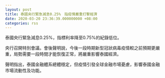 ```yaml
---
layout: post
title: 泰國央行緊急減息0.25%　指疫情嚴重打擊經濟
date: 2020-03-20 23:36:39.000000000 +08:00
categories: rss
---
```


泰國央行緊急減息0.25%，指標利率降至0.75%的紀錄低位。

央行召開特別會議。會後聲明說，今後一段時期新型冠狀病毒疫情較之前預期更嚴重，局勢需要一段時間才能恢復正常，將嚴重影響泰國經濟。

聲明指出，泰國金融體系總體穩定，但疫情引發全球金融市場憂慮，影響泰國金融市場流動性及功能。
